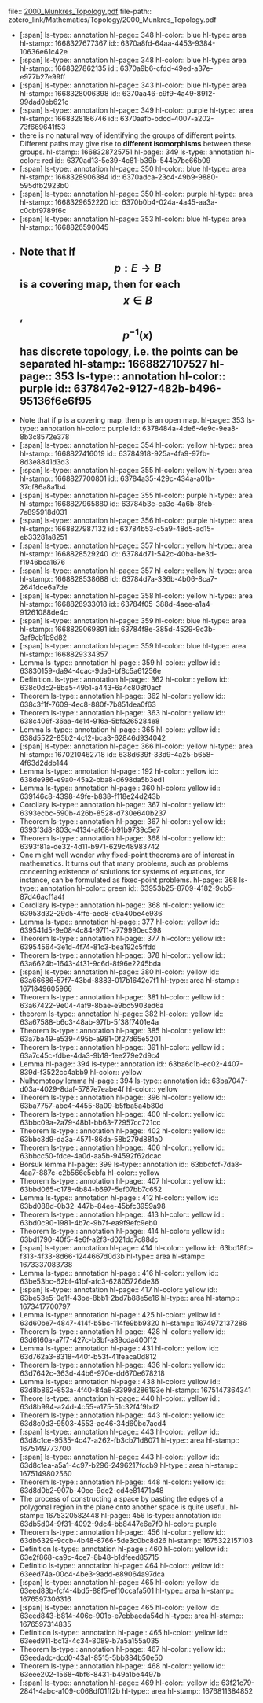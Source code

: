 file:: [2000_Munkres_Topology.pdf](zotero_link/Mathematics/Topology/2000_Munkres_Topology.pdf)
file-path:: zotero_link/Mathematics/Topology/2000_Munkres_Topology.pdf

- [:span]
  ls-type:: annotation
  hl-page:: 348
  hl-color:: blue
  hl-type:: area
  hl-stamp:: 1668327677367
  id:: 6370a8fd-64aa-4453-9384-10636e61c42e
- [:span]
  ls-type:: annotation
  hl-page:: 348
  hl-color:: blue
  hl-type:: area
  hl-stamp:: 1668327862135
  id:: 6370a9b6-cfdd-49ed-a37e-e977b27e99ff
- [:span]
  ls-type:: annotation
  hl-page:: 343
  hl-color:: blue
  hl-type:: area
  hl-stamp:: 1668328006398
  id:: 6370aa46-c9f9-4a49-8912-99dad0eb621c
- [:span]
  ls-type:: annotation
  hl-page:: 349
  hl-color:: purple
  hl-type:: area
  hl-stamp:: 1668328186746
  id:: 6370aafb-bdcd-4007-a202-73f669641f53
- there is no natural way of identifying the groups of different points. Different paths may give rise to **different isomorphisms** between these groups.
  hl-stamp:: 1668328725751
  hl-page:: 349
  ls-type:: annotation
  hl-color:: red
  id:: 6370ad13-5e39-4c81-b39b-544b7be66b09
- [:span]
  ls-type:: annotation
  hl-page:: 350
  hl-color:: blue
  hl-type:: area
  hl-stamp:: 1668328906384
  id:: 6370adca-23c4-49b9-9880-595dfb2923b0
- [:span]
  ls-type:: annotation
  hl-page:: 350
  hl-color:: purple
  hl-type:: area
  hl-stamp:: 1668329652220
  id:: 6370b0b4-024a-4a45-aa3a-c0cbf9789f6c
- [:span]
  ls-type:: annotation
  hl-page:: 353
  hl-color:: blue
  hl-type:: area
  hl-stamp:: 1668826590045
- Note that if $$p: E\to B$$ is a covering map, then for each $$x\in B$$, $$p^{-1}(x)$$ has discrete topology, i.e. the points can be separated
  hl-stamp:: 1668827107527
  hl-page:: 353
  ls-type:: annotation
  hl-color:: purple
  id:: 637847e2-9127-482b-b496-95136f6e6f95
	-
- Note that if p is a covering map, then p is an open map.
  hl-page:: 353
  ls-type:: annotation
  hl-color:: purple
  id:: 6378484a-4de6-4e9c-9ea8-8b3c8572e378
- [:span]
  ls-type:: annotation
  hl-page:: 354
  hl-color:: yellow
  hl-type:: area
  hl-stamp:: 1668827416019
  id:: 63784918-925a-4fa9-97fb-8d3e8841d3d3
- [:span]
  ls-type:: annotation
  hl-page:: 355
  hl-color:: yellow
  hl-type:: area
  hl-stamp:: 1668827700801
  id:: 63784a35-429c-434a-a01b-37cf86a8a1b4
- [:span]
  ls-type:: annotation
  hl-page:: 355
  hl-color:: purple
  hl-type:: area
  hl-stamp:: 1668827965880
  id:: 63784b3e-ca3c-4a6b-8fcb-7e895918d031
- [:span]
  ls-type:: annotation
  hl-page:: 356
  hl-color:: purple
  hl-type:: area
  hl-stamp:: 1668827987132
  id:: 63784b53-c5a9-48d5-ad15-eb33281a8251
- [:span]
  ls-type:: annotation
  hl-page:: 357
  hl-color:: yellow
  hl-type:: area
  hl-stamp:: 1668828529240
  id:: 63784d71-542c-40ba-be3d-f1946bca1676
- [:span]
  ls-type:: annotation
  hl-page:: 357
  hl-color:: yellow
  hl-type:: area
  hl-stamp:: 1668828538688
  id:: 63784d7a-336b-4b06-8ca7-2641dce6a7de
- [:span]
  ls-type:: annotation
  hl-page:: 358
  hl-color:: yellow
  hl-type:: area
  hl-stamp:: 1668828933018
  id:: 63784f05-388d-4aee-a1a4-91261088de4c
- [:span]
  ls-type:: annotation
  hl-page:: 359
  hl-color:: blue
  hl-type:: area
  hl-stamp:: 1668829069891
  id:: 63784f8e-385d-4529-9c3b-3af9cb1b9d82
- [:span]
  ls-type:: annotation
  hl-page:: 359
  hl-color:: blue
  hl-type:: area
  hl-stamp:: 1668829334357
- Lemma
  ls-type:: annotation
  hl-page:: 359
  hl-color:: yellow
  id:: 63830159-da94-4cac-9da6-bf8c5a61256e
- Definition.
  ls-type:: annotation
  hl-page:: 362
  hl-color:: yellow
  id:: 638c0dc2-8ba5-49b1-a443-6a4c808f0acf
- Theorem
  ls-type:: annotation
  hl-page:: 362
  hl-color:: yellow
  id:: 638c3f1f-7609-4ec8-880f-7b851dea0f63
- Theorem
  ls-type:: annotation
  hl-page:: 363
  hl-color:: yellow
  id:: 638c406f-36aa-4e14-916a-5bfa265284e8
- Lemma
  ls-type:: annotation
  hl-page:: 365
  hl-color:: yellow
  id:: 638d5522-85b2-4c12-bca3-62846d934042
- [:span]
  ls-type:: annotation
  hl-page:: 366
  hl-color:: yellow
  hl-type:: area
  hl-stamp:: 1670210462718
  id:: 638d639f-33d9-4a25-b658-4f63d2ddb144
- Lemma
  ls-type:: annotation
  hl-page:: 192
  hl-color:: yellow
  id:: 638de986-e9a0-45a2-bba8-d698da5b3ed1
- Lemma
  ls-type:: annotation
  hl-page:: 360
  hl-color:: yellow
  id:: 639146c8-4398-49fe-b838-f118e24d243b
- Corollary
  ls-type:: annotation
  hl-page:: 367
  hl-color:: yellow
  id:: 6393ecbc-590b-426b-8528-d730e640b237
- Theorem
  ls-type:: annotation
  hl-page:: 367
  hl-color:: yellow
  id:: 6393f3d8-803c-4134-af68-b91b9739c5e7
- Theorem
  ls-type:: annotation
  hl-page:: 368
  hl-color:: yellow
  id:: 6393f81a-de32-4d11-b971-629c48983742
- One might well wonder why fixed-point theorems are of interest in mathematics. It turns out that many problems, such as problems concerning existence of solutions for systems of equations, for instance, can be formulated as fixed-point problems.
  hl-page:: 368
  ls-type:: annotation
  hl-color:: green
  id:: 63953b25-8709-4182-9cb5-87d46acf1a4f
- Corollary
  ls-type:: annotation
  hl-page:: 368
  hl-color:: yellow
  id:: 63953d32-29d5-4ffe-aec8-c9a40be4e936
- Lemma
  ls-type:: annotation
  hl-page:: 377
  hl-color:: yellow
  id:: 639541d5-9e08-4c84-97f1-a779990ec598
- Theorem
  ls-type:: annotation
  hl-page:: 377
  hl-color:: yellow
  id:: 63954564-3e1d-4f74-81c3-bea192c5ffdd
- Theorem
  ls-type:: annotation
  hl-page:: 378
  hl-color:: yellow
  id:: 63a6624b-1643-4f31-9c6d-8f96e2245bda
- [:span]
  ls-type:: annotation
  hl-page:: 380
  hl-color:: yellow
  id:: 63a66686-57f7-43bd-8883-017b1642e7f1
  hl-type:: area
  hl-stamp:: 1671849605966
- Theorem
  ls-type:: annotation
  hl-page:: 381
  hl-color:: yellow
  id:: 63a67422-9e04-4af9-8bae-e9bc5903ed6a
- theorem
  ls-type:: annotation
  hl-page:: 382
  hl-color:: yellow
  id:: 63a67588-b6c3-48ab-97fb-5f38f7401e4a
- Theorem
  ls-type:: annotation
  hl-page:: 385
  hl-color:: yellow
  id:: 63a7ba49-e539-495b-a981-0f27d65e5201
- Theorem
  ls-type:: annotation
  hl-page:: 391
  hl-color:: yellow
  id:: 63a7c45c-fdbe-4da3-9b18-1ee279e2d9c4
- Lemma
  hl-page:: 394
  ls-type:: annotation
  id:: 63ba6c1b-ec02-4407-839d-f3522cc4abb9
  hl-color:: yellow
- Nulhomotopy lemma
  hl-page:: 394
  ls-type:: annotation
  id:: 63ba7047-d03a-4029-8daf-5787e7eabe4f
  hl-color:: yellow
- Theorem
  ls-type:: annotation
  hl-page:: 396
  hl-color:: yellow
  id:: 63ba7757-abc4-4455-8a09-b5fba5a4b80d
- Theorem
  ls-type:: annotation
  hl-page:: 400
  hl-color:: yellow
  id:: 63bbc09a-2a79-48b1-bb63-72957cc721cc
- Theorem
  ls-type:: annotation
  hl-page:: 402
  hl-color:: yellow
  id:: 63bbc3d9-da3a-4571-86da-58b279d881a0
- Theorem
  ls-type:: annotation
  hl-page:: 406
  hl-color:: yellow
  id:: 63bbcc50-fdce-4a0d-aa5b-94592f62dcac
- Borsuk lemma
  hl-page:: 399
  ls-type:: annotation
  id:: 63bbcfcf-7da8-4aa7-887c-c2b566e5ebfa
  hl-color:: yellow
- Theorem
  ls-type:: annotation
  hl-page:: 407
  hl-color:: yellow
  id:: 63bbd065-c178-4b84-b697-5ef07bb7c652
- Lemma
  ls-type:: annotation
  hl-page:: 412
  hl-color:: yellow
  id:: 63bd088d-0b32-447b-84ee-45bfc3959a98
- Theorem
  ls-type:: annotation
  hl-page:: 413
  hl-color:: yellow
  id:: 63bd0c90-1981-4b7c-9b7f-ea9f9efc9eb0
- Theorem
  ls-type:: annotation
  hl-page:: 414
  hl-color:: yellow
  id:: 63bd1790-40f5-4e6f-a2f3-d021dd7c88dc
- [:span]
  ls-type:: annotation
  hl-page:: 414
  hl-color:: yellow
  id:: 63bd18fc-f313-4f33-8d66-1244667d0d3b
  hl-type:: area
  hl-stamp:: 1673337083738
- Lemma
  ls-type:: annotation
  hl-page:: 416
  hl-color:: yellow
  id:: 63be53bc-62bf-41bf-afc3-62805726de36
- [:span]
  ls-type:: annotation
  hl-page:: 417
  hl-color:: yellow
  id:: 63be53e5-0e1f-43be-8bb1-2bd7b88e5e16
  hl-type:: area
  hl-stamp:: 1673417700797
- Lemma
  ls-type:: annotation
  hl-page:: 425
  hl-color:: yellow
  id:: 63d60be7-4847-414f-b5bc-114fe9bb9320
  hl-stamp:: 1674972137286
- Theorem
  ls-type:: annotation
  hl-page:: 428
  hl-color:: yellow
  id:: 63d6160a-a7f7-427c-b3bf-a89cda400f12
- Lemma
  ls-type:: annotation
  hl-page:: 431
  hl-color:: yellow
  id:: 63d762a3-8318-440f-b53f-41feaca0d812
- Theorem
  ls-type:: annotation
  hl-page:: 436
  hl-color:: yellow
  id:: 63d7642c-363d-44b6-970e-dd670e678218
- Lemma
  ls-type:: annotation
  hl-page:: 438
  hl-color:: yellow
  id:: 63d8b862-853a-4f40-84a8-3399d286193e
  hl-stamp:: 1675147364341
- Theore
  ls-type:: annotation
  hl-page:: 440
  hl-color:: yellow
  id:: 63d8b994-a24d-4c55-a175-51c32f4f9bd2
- Theorem
  ls-type:: annotation
  hl-page:: 443
  hl-color:: yellow
  id:: 63d8c0d3-9503-4553-ae46-34d60bc7acd4
- [:span]
  ls-type:: annotation
  hl-page:: 443
  hl-color:: yellow
  id:: 63d8c1ce-9535-4c47-a262-fb3cb71d8071
  hl-type:: area
  hl-stamp:: 1675149773700
- [:span]
  ls-type:: annotation
  hl-page:: 443
  hl-color:: yellow
  id:: 63d8c1ea-a5a1-4c97-b296-2496217fccb9
  hl-type:: area
  hl-stamp:: 1675149802560
- Theorem
  ls-type:: annotation
  hl-page:: 448
  hl-color:: yellow
  id:: 63d8d0b2-907b-40cc-9de2-cd4e81471a48
- The process of constructing a space by pasting the edges of a polygonal region  in the plane onto another space is quite useful.
  hl-stamp:: 1675320582448
  hl-page:: 456
  ls-type:: annotation
  id:: 63db5d04-9f31-4092-9dc4-bb8447e6e7f0
  hl-color:: purple
- Theorem
  ls-type:: annotation
  hl-page:: 456
  hl-color:: yellow
  id:: 63db6329-9ccb-4b48-8766-5de3c0bc8d26
  hl-stamp:: 1675322157103
- Definition
  ls-type:: annotation
  hl-page:: 460
  hl-color:: yellow
  id:: 63e2f868-ca9c-4ce7-8b48-b1dfeed85715
- Definitio
  ls-type:: annotation
  hl-page:: 464
  hl-color:: yellow
  id:: 63eed74a-00c4-4be3-9add-e89064a97dca
- [:span]
  ls-type:: annotation
  hl-page:: 465
  hl-color:: yellow
  id:: 63eed83b-fcf4-4bd5-88f5-ef10ccafa501
  hl-type:: area
  hl-stamp:: 1676597306316
- [:span]
  ls-type:: annotation
  hl-page:: 465
  hl-color:: yellow
  id:: 63eed843-b814-406c-901b-e7ebbaeda54d
  hl-type:: area
  hl-stamp:: 1676597314835
- Definition
  ls-type:: annotation
  hl-page:: 465
  hl-color:: yellow
  id:: 63eed911-bc13-4c34-8089-b7a5a155a035
- Theorem
  ls-type:: annotation
  hl-page:: 467
  hl-color:: yellow
  id:: 63eedadc-dcd0-43a1-8515-5bb384b50e50
- Theorem
  ls-type:: annotation
  hl-page:: 468
  hl-color:: yellow
  id:: 63eee202-1568-4bf6-8431-b49a1be4497b
- [:span]
  ls-type:: annotation
  hl-page:: 469
  hl-color:: yellow
  id:: 63f21c79-2841-4abc-a109-c068df01ff2b
  hl-type:: area
  hl-stamp:: 1676811384852